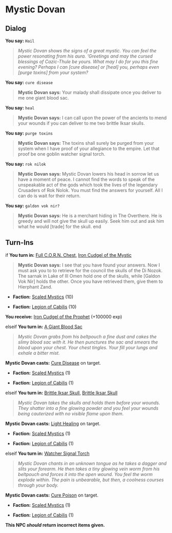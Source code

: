# Mystic Dovan


## Dialog

**You say:** `Hail`



>*Mystic Dovan shows the signs of a great mystic. You can feel the power resonating from his aura. 'Greetings and may the cursed blessings of Cazic-Thule be yours. What may I do for you this fine evening? Perhaps I can [cure disease] or [heal] you, perhaps even [purge toxins] from your system?*

**You say:** `cure disease`



>**Mystic Dovan says:** Your malady shall dissipate once you deliver to me one giant blood sac.

**You say:** `heal`



>**Mystic Dovan says:** I can call upon the power of the ancients to mend your wounds if you can deliver to me two brittle Iksar skulls.

**You say:** `purge toxins`



>**Mystic Dovan says:** The toxins shall surely be purged from your system when I have proof of your allegiance to the empire. Let that proof be one goblin watcher signal torch.

**You say:** `rok nilok`



>**Mystic Dovan says:** Mystic Dovan lowers his head in sorrow let us have a moment of peace. I cannot find the words to speak of the unspeakable act of the gods which took the lives of the legendary Crusaders of Rok Nolok. You must find the answers for yourself. All I can do is wait for their return. 

**You say:** `galdon vok nir?`



>**Mystic Dovan says:** He is a merchant hiding in The Overthere. He is greedy and will not give the skull up easily. Seek him out and ask him what he would [trade] for the skull.
end

## Turn-Ins





if **You turn in:** [Full C.O.R.N. Chest](/item/12736), [Iron Cudgel of the Mystic](/item/5143)


>**Mystic Dovan says:** I see that you have found your answers. Now I must ask you to to retrieve for the council the skulls of the Di Nozok.  The sarnak in Lake of Ill Omen hold one of the skulls, while [Galdon Vok Nir] holds the other. Once you have retrieved them, give them to Hierphant Zand.


* __Faction:__ [Scaled Mystics](/faction/445) (10)


* __Faction:__ [Legion of Cabilis](/faction/441) (10)


 **You receive:**  [Iron Cudgel of the Prophet](/item/5144) (+100000 exp)



elseif **You turn in:** [A Giant Blood Sac](/item/12671)


>*Mystic Dovan grabs from his beltpouch a fine dust and cakes the slimy blood sac with it. He then punctures the sac and smears the blood upon your chest. Your chest tingles. Your fill your lungs and exhale a bitter mist.*





**Mystic Dovan casts:** [Cure Disease](/spell/213) on target.


* __Faction:__ [Scaled Mystics](/faction/445) (1)


* __Faction:__ [Legion of Cabilis](/faction/441) (1)



elseif **You turn in:** [Brittle Iksar Skull](/item/12739), [Brittle Iksar Skull](/item/12739)


>*Mystic Dovan takes the skulls and holds them before your wounds. They shatter into a fine glowing powder and you feel your wounds being cauterized with no visible flame upon them.*





**Mystic Dovan casts:** [Light Healing](/spell/17) on target.


* __Faction:__ [Scaled Mystics](/faction/445) (1)


* __Faction:__ [Legion of Cabilis](/faction/441) (1)



elseif **You turn in:** [Watcher Signal Torch](/item/12441)


>*Mystic Dovan chants in an unknown tongue as he takes a dagger and slits your forearm. He then takes a tiny glowing vein worm from his beltpouch and forces it into the open wound. You feel the worm explode within. The pain is unbearable, but then, a coolness courses through your body.*





**Mystic Dovan casts:** [Cure Poison](/spell/203) on target.


* __Faction:__ [Scaled Mystics](/faction/445) (1)


* __Faction:__ [Legion of Cabilis](/faction/441) (1)

**This NPC *should* return incorrect items given.**
 